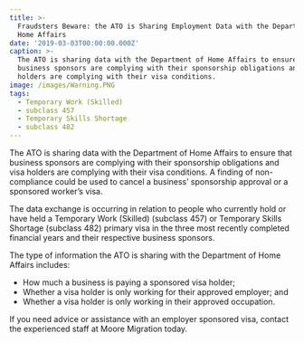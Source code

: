 ```yaml
---
title: >-
  Fraudsters Beware: the ATO is Sharing Employment Data with the Department of
  Home Affairs
date: '2019-03-03T00:00:00.000Z'
caption: >-
  The ATO is sharing data with the Department of Home Affairs to ensure that
  business sponsors are complying with their sponsorship obligations and  visa
  holders are complying with their visa conditions.
image: /images/Warning.PNG
tags:
  - Temporary Work (Skilled)
  - subclass 457
  - Temporary Skills Shortage
  - subclass 482
---
```

The ATO is sharing data with the Department of Home Affairs to
ensure that business sponsors are complying with their sponsorship obligations
and  visa holders are complying with their visa conditions. A finding of non-compliance could be used to cancel a
business’ sponsorship approval or a sponsored worker’s visa.

The data exchange is occurring in relation to people who
currently hold or have held a Temporary
Work (Skilled) (subclass 457) or Temporary Skills Shortage (subclass 482)
primary visa in the three most recently completed financial years and their
respective business sponsors.

The type of information the ATO is sharing with the Department of Home Affairs includes:

* How much a business is paying a sponsored visa holder;
* Whether a visa holder is only working for their approved employer; and
* Whether a visa holder is only working in their approved occupation.

If
you need advice or assistance with an employer sponsored visa, contact the experienced staff at Moore
Migration today.





